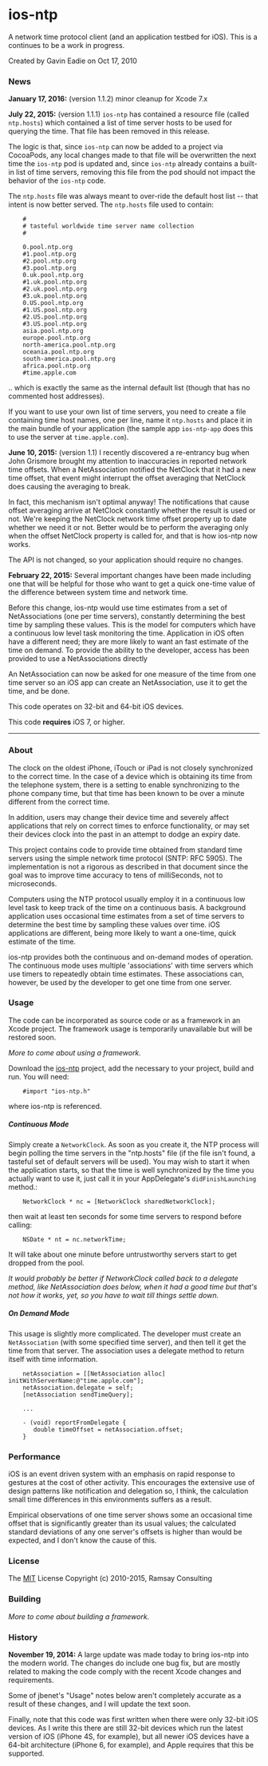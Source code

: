 # ios-ntp

A network time protocol client (and an application testbed for iOS).
This is a continues to be a work in progress.

Created by Gavin Eadie on Oct 17, 2010

### News
**January 17, 2016:** (version 1.1.2) minor cleanup for Xcode 7.x 

**July 22, 2015:** (version 1.1.1) `ios-ntp` has contained a resource file 
(called `ntp.hosts`) which contained a list of time server hosts to be used
for querying the time.  That file has been removed in this release.

The logic is that, since `ios-ntp` can now be added to a project via CocoaPods, 
any local changes made to that file will be overwritten the next time the `ios-ntp`
pod is updated and, since `ios-ntp` already contains a built-in list of time servers,
removing this file from the pod should not impact the behavior of the `ios-ntp` code.

The `ntp.hosts` file was always meant to over-ride the default host list -- that 
intent is now better served.  The `ntp.hosts` file used to contain:

		#
		# tasteful worldwide time server name collection
		#

		0.pool.ntp.org
		#1.pool.ntp.org
		#2.pool.ntp.org
		#3.pool.ntp.org
		0.uk.pool.ntp.org
		#1.uk.pool.ntp.org
		#2.uk.pool.ntp.org
		#3.uk.pool.ntp.org
		0.US.pool.ntp.org
		#1.US.pool.ntp.org
		#2.US.pool.ntp.org
		#3.US.pool.ntp.org
		asia.pool.ntp.org
		europe.pool.ntp.org
		north-america.pool.ntp.org
		oceania.pool.ntp.org
		south-america.pool.ntp.org
		africa.pool.ntp.org
		#time.apple.com

.. which is exactly the same as the internal default list (though that has no
commented host addresses).

If you want to use your own list of time servers, you need to create a file containing
time host names, one per line, name it `ntp.hosts` and place it in the main bundle of your
application (the sample app `ios-ntp-app` does this to use the server at `time.apple.com`).

**June 10, 2015:** (version 1.1) I recently discovered a re-entrancy bug when John 
Grismore brought my attention to inaccuracies in reported network time
offsets. When
a NetAssociation notified the NetClock that it had a new time
offset, that event might interrupt the offset averaging that NetClock
does causing the averaging to break.

In fact, this mechanism isn't optimal anyway!  The notifications
that cause offset averaging arrive at NetClock constantly whether
the result is used or not.  We're keeping the NetClock network time 
offset property up
to date whether we need it or not.  Better would be to perform the
averaging only when the offset NetClock property is called for, and 
that is how
ios-ntp now works.

The API is not changed, so your application should require no changes.

**February 22, 2015:** Several important changes have been made
including one that will be helpful for those who want to get a quick
one-time value of the difference between system time and network time.

Before this change, ios-ntp would use time estimates from a set
of NetAssociations (one per time servers), constantly determining the best
time by sampling these values.  This is the model for computers which
have a continuous low level task monitoring the time.  Application in
iOS often have a different need; they are more likely to want an fast
estimate of the time on demand.  To provide the ability to the developer,
access has been provided to use a NetAssociations directly

An NetAssociation can now be asked for one measure of the time 
from one time server so an iOS app can create an NetAssociation, use 
it to get the time, and be done.

This code operates on 32-bit and 64-bit iOS devices.

This code **requires** iOS 7, or higher.

----
### About

The clock on the oldest iPhone, iTouch or iPad is not closely
synchronized to the correct time. In the case of a device which is
obtaining its time from the telephone system, there is a setting to
enable synchronizing to the phone company time, but that time has been
known to be over a minute different from the correct time.

In addition, users may change their device time and severely affect
applications that rely on correct times to enforce functionality, or may
set their devices clock into the past in an attempt to dodge an expiry
date.

This project contains code to provide time obtained from standard time
servers using the simple network time protocol (SNTP: RFC 5905). The
implementation is not a rigorous as described in that document since the
goal was to improve time accuracy to tens of milliSeconds, not to
microseconds.

Computers using the NTP protocol usually employ it in a continuous low
level task to keep track of the time on a continuous basis.  A
background application uses occasional time estimates from a set of time
servers to determine the best time by sampling these values over time.
iOS applications are different, being more likely to want a one-time,
quick estimate of the time.

ios-ntp provides both the continuous and on-demand modes of operation.
The continuous mode uses multiple 'associations' with time servers which
use timers to repeatedly obtain time estimates.  These associations can,
however, be used by the developer to get one time from one server.

### Usage

The code can be incorporated as source code or as a framework in an
Xcode project.  The framework usage is temporarily unavailable but will
be restored soon.

_More to come about using a framework._

Download the [ios-ntp](http://github.com/jbenet/ios-ntp) project, add
the necessary to your project, build and run.  You will need:

		#import "ios-ntp.h"

where ios-ntp is referenced.

##### Continuous Mode

Simply create a `NetworkClock`.  As soon as you create it, the NTP
process will begin polling the time servers in the "ntp.hosts" file (if
the file isn't found, a tasteful set of default servers will be used).
You may wish to start it when the application starts, so that the time is
well synchronized by the time you actually want to use it, just call it
in your AppDelegate's `didFinishLaunching` method.:

		NetworkClock * nc = [NetworkClock sharedNetworkClock];

then wait at least ten seconds for some time servers to respond before
calling:

		NSDate * nt = nc.networkTime;

It will take about one minute before untrustworthy servers start to get
dropped from the pool.

_It would probably be better if NetworkClock called back to a delegate
method, like NetAssociation does below, when it had a good time but
that's not how it works, yet, so you have to wait till things settle
down._

##### On Demand Mode

This usage is slightly more complicated.  The developer must create an
`NetAssociation` (with some specified time server), and then tell it get the
time from that server.  The association uses a delegate method to return
itself with time information.

		netAssociation = [[NetAssociation alloc] initWithServerName:@"time.apple.com"];
		netAssociation.delegate = self;
		[netAssociation sendTimeQuery];

		...

		- (void) reportFromDelegate {
		   double timeOffset = netAssociation.offset;
		}

### Performance

iOS is an event driven system with an emphasis
on rapid response to gestures at the cost of other activity. This
encourages the extensive use of design patterns like notification and
delegation so, I think, the calculation small time differences in this
environments suffers as a result.

Empirical observations of one time server shows some an occasional time
offset that is significantly greater than its usual values; the
calculated standard deviations of any one server's offsets is higher
than would be expected, and I don't know the cause of this.

### License

The [MIT](http://www.opensource.org/licenses/mit-license.php)
License Copyright (c) 2010-2015, Ramsay Consulting

### Building

_More to come about building a framework._

### History

**November 19, 2014:** A large update was made today to bring ios-ntp
into the modern world. The changes do include one bug fix, but are
mostly related to making the code comply with the recent Xcode changes
and requirements.

Some of jbenet's "Usage" notes below aren't completely accurate as a
result of these changes, and I will update the text soon.

Finally, note that this code was first written when there were only
32-bit iOS devices. As I write this there are still 32-bit devices which
run the latest version of iOS (iPhone 4S, for example), but all newer
iOS devices have a 64-bit architecture (iPhone 6, for example), and
Apple requires that this be supported.